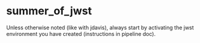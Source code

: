 # summer_of_jwst

Unless otherwise noted (like with jdavis), always start by activating the jwst environment you have created (instructions in pipeline doc).
